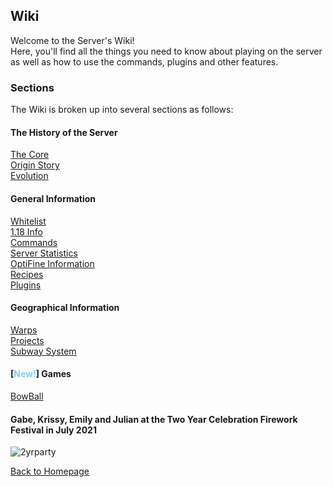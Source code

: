 

<link rel="stylesheet" href="assets/css/light-darkmode.css">

## **Wiki**  

Welcome to the Server's Wiki!  
Here, you'll find all the things you need to know about playing on the server as well as how to use the commands, plugins and other features.  

### Sections  

The Wiki is broken up into several sections as follows:  

#### The History of the Server 
[The Core](/MinecraftServer/wiki/thecore)  
[Origin Story](/MinecraftServer/wiki/origin-story)  
[Evolution](/MinecraftServer/wiki/evolution)  

#### General Information
[Whitelist](/MinecraftServer/whitelist)  
[1.18 Info](/MinecraftServer/wiki/1-18)  
[Commands](/MinecraftServer/wiki/commands)  
[Server Statistics](/MinecraftServer/wiki/stats)  
[OptiFine Information](/MinecraftServer/wiki/optifine)  
[Recipes](/MinecraftServer/wiki/recipes)  
[Plugins](/MinecraftServer/wiki/plugins)  

#### Geographical Information
[Warps](/MinecraftServer/warps)    
[Projects](/MinecraftServer/wiki/projects)  
[Subway System](/MinecraftServer/wiki/subway)  

#### [<span style="color:SkyBlue">New!</span>] Games
[BowBall](/MinecraftServer/wiki/bowball/bowballinfo)  



#### Gabe, Krissy, Emily and Julian at the Two Year Celebration Firework Festival in July 2021
![2yrparty](/MinecraftServer/assets/images/projectimages/2-year-anniversary-party.png)


[Back to Homepage](/MinecraftServer)
